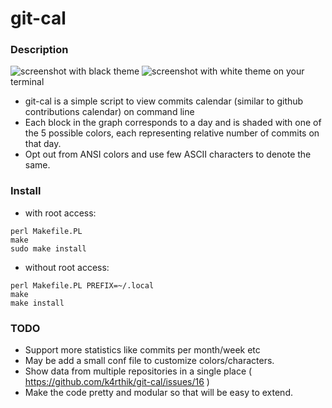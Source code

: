 git-cal
=======

### Description
![screenshot with black theme](https://raw.github.com/k4rthik/git-cal/master/screenshots/img1.png) 
![screenshot with white theme](https://raw.github.com/k4rthik/git-cal/master/screenshots/img2.png)
on your terminal

* git-cal is a simple script to view commits calendar (similar to github contributions calendar) on command line
* Each block in the graph corresponds to a day and is shaded with one
  of the 5 possible colors, each representing relative number of commits on that day.
* Opt out from ANSI colors and use few ASCII characters to denote the same.

### Install

- with root access:
```
perl Makefile.PL
make
sudo make install
```

- without root access:
```
perl Makefile.PL PREFIX=~/.local
make
make install
```

### TODO
- Support more statistics like commits per month/week etc
- May be add a small conf file to customize colors/characters.
- Show data from multiple repositories in a single place ( https://github.com/k4rthik/git-cal/issues/16 )
- Make the code pretty and modular so that will be easy to extend.

